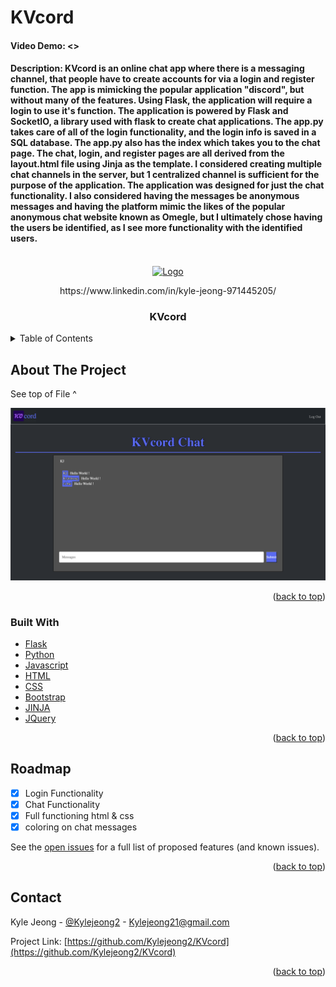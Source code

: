 # KVcord
#### Video Demo:  <>
#### Description: KVcord is an online chat app where there is a messaging channel, that people have to create accounts for via a login and register function. The app is mimicking the popular application "discord", but without many of the features. Using Flask, the application will require a login to use it's function. The application is powered by Flask and SocketIO, a library used with flask to create chat applications. The app.py takes care of all of the login functionality, and the login info is saved in a SQL database. The app.py also has the index which takes you to the chat page. The chat, login, and register pages are all derived from the layout.html file using Jinja as the template. I considered creating multiple chat channels in the server, but 1 centralized channel is sufficient for the purpose of the application. The application was designed for just the chat functionality. I also considered having the messages be anonymous messages and having the platform mimic the likes of the popular anonymous chat website known as Omegle, but I ultimately chose having the users be identified, as I see more functionality with the identified users. 

<div id="top"></div>
<!-- PROJECT LOGO -->
<br />
<div align="center">
  <a href="https://github.com/Kylejeong2/KVcord">
    <img src="/static/favicon.ico" alt="Logo" width="80" height="80">
  </a>
  <p>https://www.linkedin.com/in/kyle-jeong-971445205/</p>
<h3 align="center">KVcord</h3>

<div align="left">
<!-- TABLE OF CONTENTS -->
<details>
  <summary>Table of Contents</summary>
  <ol>
    <li>
      <a href="#about-the-project">About The Project</a>
      <ul>
        <li><a href="#built-with">Built With</a></li>
      </ul>
    </li>
    <li><a href="#usage">Usage</a></li>
    <li><a href="#roadmap">Roadmap</a></li>
    <li><a href="#contact">Contact</a></li>
  </ol>
</details>



<!-- ABOUT THE PROJECT -->
## About The Project
See top of File ^

<img src="/images/screenshot.png" alt="ss of site">

<p align="right">(<a href="#top">back to top</a>)</p>


### Built With

* [Flask](https://flask.palletsprojects.com/en/2.0.x/)
* [Python](https://www.python.org/)
* [Javascript](https://www.javascript.com/)
* [HTML](https://html.com/)
* [CSS](https://developer.mozilla.org/en-US/docs/Web/CSS)
* [Bootstrap](https://getbootstrap.com)
* [JINJA](https://jinja.palletsprojects.com/en/3.1.x/)
* [JQuery](https://jquery.com/)

<p align="right">(<a href="#top">back to top</a>)</p>

<!-- ROADMAP -->
## Roadmap

- [x] Login Functionality
- [x] Chat Functionality
- [x] Full functioning html & css
- [x] coloring on chat messages

See the [open issues](https://github.com/Kylejeong2/KVcord/issues) for a full list of proposed features (and known issues).

<p align="right">(<a href="#top">back to top</a>)</p>

<!-- CONTACT -->
## Contact

Kyle Jeong - [@Kylejeong2](https://twitter.com/kylejeong21) - Kylejeong21@gmail.com

Project Link: [https://github.com/Kylejeong2/KVcord](https://github.com/Kylejeong2/KVcord)

<p align="right">(<a href="#top">back to top</a>)</p>
 
  </div>

 <!-- MARKDOWN LINKS & IMAGES -->
<!-- https://www.markdownguide.org/basic-syntax/#reference-style-links -->
[contributors-shield]: https://img.shields.io/github/contributors/Kylejeong2/KVcord.svg?style=for-the-badge
[contributors-url]: https://github.com/Kylejeong2/KVcord/graphs/contributors
[forks-shield]: https://img.shields.io/github/forks/Kylejeong2/KVcord.svg?style=for-the-badge
[forks-url]: https://github.com/Kylejeong2/KVcord/network/members
[stars-shield]: https://img.shields.io/github/stars/Kylejeong2/KVcord.svg?style=for-the-badge
[stars-url]: https://github.com/Kylejeong2/KVcord/stargazers
[issues-shield]: https://img.shields.io/github/issues/Kylejeong2/KVcord.svg?style=for-the-badge
[issues-url]: https://github.com/Kylejeong2/KVcord/issues
[license-shield]: https://img.shields.io/github/license/Kylejeong2/KVcord.svg?style=for-the-badge
[license-url]: https://github.com/Kylejeong2/KVcord/blob/master/LICENSE.txt
[linkedin-shield]: https://img.shields.io/badge/-LinkedIn-black.svg?style=for-the-badge&logo=linkedin&colorB=555
[linkedin-url]: https://www.linkedin.com/in/kyle-jeong-971445205/
[product-screenshot]: images/screenshot.png